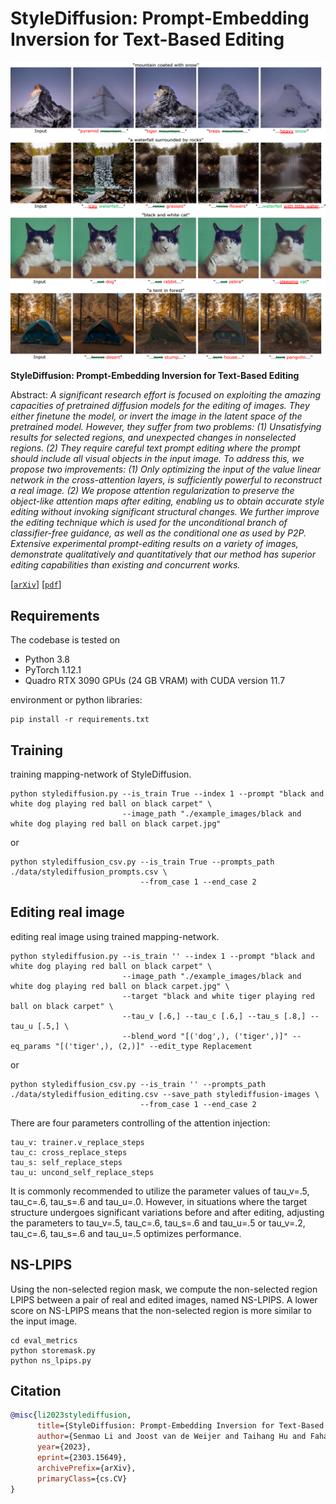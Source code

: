 # StyleDiffusion: Prompt-Embedding Inversion for Text-Based Editing</sub>

![Random Sample](./docs/stylediffusion_results.png)

**StyleDiffusion: Prompt-Embedding Inversion for Text-Based Editing**<br>

Abstract: *A significant research effort is focused on exploiting the amazing capacities of pretrained diffusion models for the editing of images. They either finetune the model, or invert the image in the latent space of the pretrained model. However, they suffer from two problems: (1) Unsatisfying results for selected regions, and unexpected changes in nonselected regions. (2) They require careful text prompt editing where the prompt should include all visual objects in the input image. To address this, we propose two improvements: (1) Only optimizing the input of the value linear network in the cross-attention layers, is sufficiently powerful to reconstruct a real image. (2) We propose attention regularization to preserve the object-like attention maps after editing, enabling us to obtain accurate style editing without invoking significant structural changes. We further improve the editing technique which is used for the unconditional branch of classifier-free guidance, as well as the conditional one as used by P2P. Extensive experimental prompt-editing results on a variety of images, demonstrate qualitatively and quantitatively that our method has superior editing capabilities than existing and concurrent works.*

[[`arXiv`](https://arxiv.org/abs/2303.15649)] [[`pdf`](https://arxiv.org/pdf/2303.15649.pdf)]

## Requirements
The codebase is tested on 
* Python 3.8
* PyTorch 1.12.1
* Quadro RTX 3090 GPUs (24 GB VRAM) with CUDA version 11.7

environment or python libraries:

```
pip install -r requirements.txt
```


## Training
training mapping-network of StyleDiffusion.

```
python stylediffusion.py --is_train True --index 1 --prompt "black and white dog playing red ball on black carpet" \
                         --image_path "./example_images/black and white dog playing red ball on black carpet.jpg"
```

or

```
python stylediffusion_csv.py --is_train True --prompts_path ./data/stylediffusion_prompts.csv \
                             --from_case 1 --end_case 2
```

## Editing real image

editing real image using trained mapping-network.
```
python stylediffusion.py --is_train '' --index 1 --prompt "black and white dog playing red ball on black carpet" \
                         --image_path "./example_images/black and white dog playing red ball on black carpet.jpg" \
                         --target "black and white tiger playing red ball on black carpet" \
                         --tau_v [.6,] --tau_c [.6,] --tau_s [.8,] --tau_u [.5,] \
                         --blend_word "[('dog',), ('tiger',)]" --eq_params "[('tiger',), (2,)]" --edit_type Replacement
```

or

```
python stylediffusion_csv.py --is_train '' --prompts_path ./data/stylediffusion_editing.csv --save_path stylediffusion-images \
                             --from_case 1 --end_case 2
```

There are four parameters controlling of the attention injection:
```
tau_v: trainer.v_replace_steps
tau_c: cross_replace_steps
tau_s: self_replace_steps
tau_u: uncond_self_replace_steps
```
It is commonly recommended to utilize the parameter values of tau_v=.5, tau_c=.6, tau_s=.6 and tau_u=.0. However, in situations where the target structure undergoes significant variations before and after editing, 
adjusting the parameters to tau_v=.5, tau_c=.6, tau_s=.6 and tau_u=.5 or tau_v=.2, tau_c=.6, tau_s=.6 and tau_u=.5 optimizes performance.

## NS-LPIPS

Using the non-selected region mask, we compute the non-selected region LPIPS between a pair of real and edited images, named NS-LPIPS. A lower score on NS-LPIPS means that the non-selected region is more similar to the input image.
```
cd eval_metrics
python storemask.py
python ns_lpips.py
```

## Citation

```bibtex
@misc{li2023stylediffusion,
      title={StyleDiffusion: Prompt-Embedding Inversion for Text-Based Editing}, 
      author={Senmao Li and Joost van de Weijer and Taihang Hu and Fahad Shahbaz Khan and Qibin Hou and Yaxing Wang and Jian Yang},
      year={2023},
      eprint={2303.15649},
      archivePrefix={arXiv},
      primaryClass={cs.CV}
}
```



